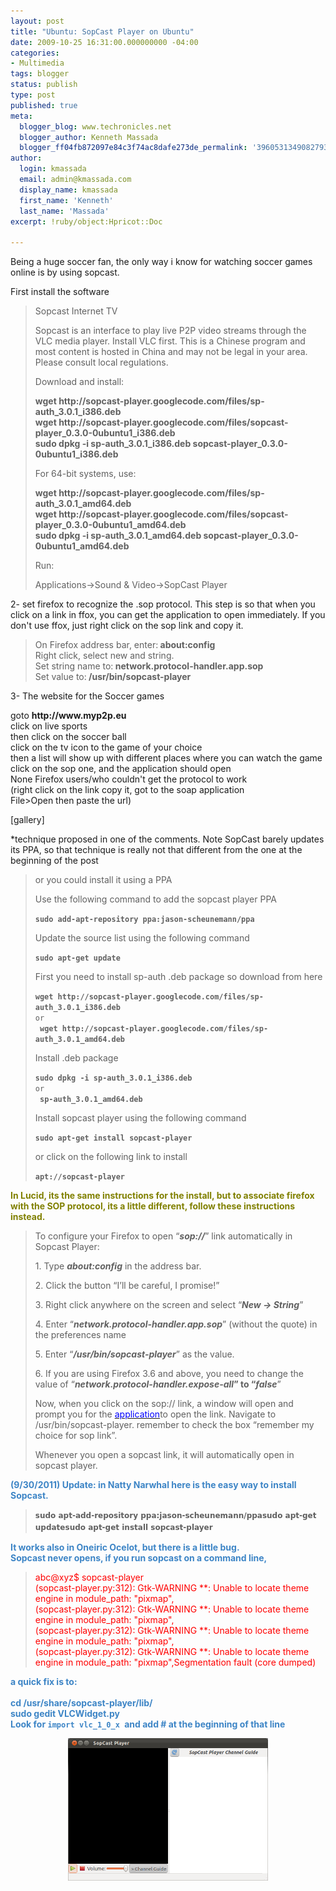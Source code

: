 ```yaml
---
layout: post
title: "Ubuntu: SopCast Player on Ubuntu"
date: 2009-10-25 16:31:00.000000000 -04:00
categories:
- Multimedia
tags: blogger
status: publish
type: post
published: true
meta:
  blogger_blog: www.techronicles.net
  blogger_author: Kenneth Massada
  blogger_ff04fb872097e84c3f74ac8dafe273de_permalink: '3960531349082793579'
author:
  login: kmassada
  email: admin@kmassada.com
  display_name: kmassada
  first_name: 'Kenneth'
  last_name: 'Massada'
excerpt: !ruby/object:Hpricot::Doc

---
```

<p>Being a huge soccer fan, the only way i know for watching soccer games online is by using sopcast.</p>
<p>First install the software<br />
<blockquote>Sopcast Internet TV</p>
<p>Sopcast is an interface to play live P2P video streams through the VLC media player. Install VLC first. This is a Chinese program and most content is hosted in China and may not be legal in your area. Please consult local regulations.</p>
<p>Download and install:</p>
<p><strong>wget http://sopcast-player.googlecode.com/files/sp-auth_3.0.1_i386.deb<br />wget http://sopcast-player.googlecode.com/files/sopcast-player_0.3.0-0ubuntu1_i386.deb<br />sudo dpkg -i sp-auth_3.0.1_i386.deb sopcast-player_0.3.0-0ubuntu1_i386.deb</strong></p>
<p>For 64-bit systems, use:</p>
<p><strong>wget http://sopcast-player.googlecode.com/files/sp-auth_3.0.1_amd64.deb<br />wget http://sopcast-player.googlecode.com/files/sopcast-player_0.3.0-0ubuntu1_amd64.deb<br />sudo dpkg -i sp-auth_3.0.1_amd64.deb sopcast-player_0.3.0-0ubuntu1_amd64.deb</strong></p>
<p>Run:</p>
<p>Applications-&gt;Sound &amp; Video-&gt;SopCast Player</p></blockquote>
<p>2- set firefox to recognize the .sop protocol. This step is so that when you click on a link in ffox, you can get the application to open immediately. If you don't use ffox, just right click on the sop link and copy it.<br />
<blockquote>On Firefox address bar, enter:<strong> about:config</strong><br />Right click, select new and string.<br />Set string name to:<strong> network.protocol-handler.app.sop</strong><br />Set value to:<strong> /usr/bin/sopcast-player</strong></p></blockquote>
<p>3- The website for the Soccer games</p>
<p>goto <strong>http://www.myp2p.eu</strong><br />click on live sports<br />then click on the soccer ball<br />click on the tv icon to the game of your choice<br />then a list will show up with different places where you can watch the game<br />click on the sop one, and the application should open<br />None Firefox users/who couldn't get the protocol to work<br />(right click on the link copy it, got to the soap application<br />File&gt;Open then paste the url)</p>
<p>[gallery]</p>
<p>*technique proposed in one of the comments. Note SopCast barely updates its PPA, so that technique is really not that different from the one at the beginning of the post<br />
<blockquote>or you could install it using a PPA</p>
<p>Use the following command to add the sopcast player PPA</p>
<p><code><strong>sudo add-apt-repository ppa:jason-scheunemann/ppa</strong></code></p>
<p>Update the source list using the following command</p>
<p><code><strong>sudo apt-get update</strong></code></p>
<p>First you need to install sp-auth .deb package so download from here</p>
<p><code><strong>wget http://sopcast-player.googlecode.com/files/sp-auth_3.0.1_i386.deb</strong><br />or<br /><strong> wget http://sopcast-player.googlecode.com/files/sp-auth_3.0.1_amd64.deb</strong></code></p>
<p>Install .deb package</p>
<p><code><strong>sudo dpkg -i sp-auth_3.0.1_i386.deb</strong><br />or<br /><strong> sp-auth_3.0.1_amd64.deb</strong></code></p>
<p>Install sopcast player using the following command</p>
<p><code><strong>sudo apt-get install sopcast-player</strong></code></p>
<p>or click on the following link to install</p>
<p><code><strong>apt://sopcast-player</strong></code></p></blockquote>
<p><strong><span style="color:olive;">In Lucid, its the same instructions for the install, but to associate firefox with the SOP protocol, its a little different, follow these instructions instead.</span></strong><br />
<blockquote>To configure your Firefox to open “<em><strong>sop://</strong></em>” link automatically in Sopcast Player:</p>
<p>1. Type <em><strong>about:config</strong></em> in the address bar.</p>
<p>2. Click the button “I’ll be careful, I promise!”</p>
<p>3. Right click anywhere on the screen and select “<em><strong>New -&gt; String</strong></em>”</p>
<p>4. Enter “<em><strong>network.protocol-handler.app.sop</strong></em>” (without the quote) in the preferences name</p>
<p>5. Enter “<em><strong>/usr/bin/sopcast-player</strong></em>” as the value.</p>
<p>6. If you are using Firefox 3.6 and above, you need to change the value of “<em><strong>network.protocol-handler.expose-all</strong></em><strong>” to “</strong><em><strong>false</strong></em>”</p>
<p>Now, when you click on the sop:// link, a window will open and prompt you for the <a href="http://maketecheasier.com/install-sopcast-in-ubuntu/2010/06/10#" id="KonaLink1" target="undefined"><span style="color:blue;">application</span></a>to open the link. Navigate to /usr/bin/sopcast-player. remember to check the box “remember my choice for sop link”.</p>
<p>Whenever you open a sopcast link, it will automatically open in sopcast player.</p></blockquote>
<p><b><span style="color:#3d85c6;">(9/30/2011) Update: in Natty Narwhal here is the easy way to install Sopcast. </span></b><br />
<blockquote><strong style="font-family:'UbuntuBeta Regular', Ubuntu, 'Bitstream Vera Sans', 'DejaVu Sans', Tahoma, sans-serif;font-size:12px;font-weight:bold;line-height:18px;text-align:left;">sudo apt-add-repository ppa:jason-scheunemann/ppa</strong><strong style="font-family:'UbuntuBeta Regular', Ubuntu, 'Bitstream Vera Sans', 'DejaVu Sans', Tahoma, sans-serif;font-size:12px;font-weight:bold;line-height:18px;text-align:left;">sudo apt-get update</strong><strong style="font-family:'UbuntuBeta Regular', Ubuntu, 'Bitstream Vera Sans', 'DejaVu Sans', Tahoma, sans-serif;font-size:12px;font-weight:bold;line-height:18px;text-align:left;">sudo apt-get install sopcast-player </strong></p></blockquote>
<p><b><span style="color:#3d85c6;">It works also in Oneiric Ocelot, but there is a little bug. </span></b><br /><b><span style="color:#3d85c6;">Sopcast never opens, if you run sopcast on a command line, </span></b></p>
<p>
<blockquote><span style="color:red;">abc@xyz$ sopcast-player </span><span style="color:red;"><br /></span><span style="color:red;">(sopcast-player.py:312): Gtk-WARNING **: Unable to locate theme engine in module_path: "pixmap",</span><span style="color:red;"><br /></span><span style="color:red;">(sopcast-player.py:312): Gtk-WARNING **: Unable to locate theme engine in module_path: "pixmap",</span><span style="color:red;"><br /></span><span style="color:red;">(sopcast-player.py:312): Gtk-WARNING **: Unable to locate theme engine in module_path: "pixmap",</span><span style="color:red;"><br /></span><span style="color:red;">(sopcast-player.py:312): Gtk-WARNING **: Unable to locate theme engine in module_path: "pixmap",</span><span style="color:red;">Segmentation fault (core dumped)</span></p></blockquote>
<div><b><span style="color:#3d85c6;">a quick fix is to: </span></b></div>
<div><b><span style="color:#3d85c6;"><br /></span></b></div>
<div><b><span style="color:#3d85c6;">cd /usr/share/sopcast-player/lib/</span></b></div>
<div><b><span style="color:#3d85c6;">sudo gedit VLCWidget.py</span></b></div>
<div><b><span style="color:#3d85c6;">Look for <span style="background-color:white;font-family:monospace;font-size:12px;white-space:pre-wrap;">import vlc_1_0_x </span>and add # at the beginning of that line</span></b></div>
<p>
<div class="separator" style="clear:both;text-align:center;"><a href="http://techronilces.files.wordpress.com/2009/10/c0f41-screenshotat2011-10-0102253a55253a31.png" style="margin-left:1em;margin-right:1em;"><img border="0" height="228" src="/images/wp/c0f41-screenshotat2011-10-0102253a55253a31.png?w=300" width="320" /></a></div>
<div></div>
<p></p>
